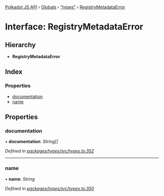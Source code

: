 [Polkadot JS API](../README.md) › [Globals](../globals.md) › ["types"](../modules/_types_.md) › [RegistryMetadataError](_types_.registrymetadataerror.md)

# Interface: RegistryMetadataError

## Hierarchy

* **RegistryMetadataError**

## Index

### Properties

* [documentation](_types_.registrymetadataerror.md#documentation)
* [name](_types_.registrymetadataerror.md#name)

## Properties

###  documentation

• **documentation**: *String[]*

*Defined in [packages/types/src/types.ts:352](https://github.com/polkadot-js/api/blob/da8ff51615/packages/types/src/types.ts#L352)*

___

###  name

• **name**: *String*

*Defined in [packages/types/src/types.ts:350](https://github.com/polkadot-js/api/blob/da8ff51615/packages/types/src/types.ts#L350)*
